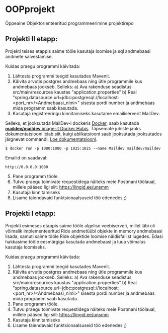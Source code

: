 # OOPprojekt
Õppeaine Objektorienteeritud programmeerimine projektirepo


## Projekti II etapp:

Projekti teises etappis saime tööle kasutaja loomise ja sql andmebaasi andmete salvestamise.


Kuidas praegu programmi käivitada:

1. Lähtesta programmi teegid kasutades Mavenit.
2. Käivita arvutis postgres andmebaas ning ütle programmile kus andmebaas jookseb. Selleks:
   a) Ava rakenduse seadistus src/main/resources kaustas "application.properties"
   b) Real "spring.datasource.url=jdbc:postgresql://localhost:<port_nr>/<Andmebaasi_nimi>" sisesta pordi number ja andmebaas mida programm saab kasutada.
3. Kasutaja registreeringu kinnitamiseks kasutame emailiserverit MailDev. 

Selleks, et jooksutada MailDev-i dockeris [Docker](https://www.docker.com/), saab kasutada
[**maildev/maildev** image-it Docker Hubis](https://hub.docker.com/r/maildev/maildev).
Täpsemate juhiste jaoks dokumentatsiooni leiab siit, kuigi ablikatsiooni saab jooksutada jooksutades järgnevat commandi,
[Loe dokumentatsiooni](https://github.com/maildev/maildev/blob/master/docs/docker.md).

    $ docker run -p 1080:1080 -p 1025:1025 --name Maildev maildev/maildev
    
  Emailid on saadaval:
  
    http://0.0.0.0:1080


5. Pane programm tööle.
6. Tutvu praegu toimivate requestidega näiteks meie Postmani töölaual, millele pääsed ligi siit: https://lingid.ee/unsmm
7. Kasutaja kinnitamiseks 
8. Lisame täiendavaid funktsionaalsuseid töö edenedes ;)

## Projekti I etapp:

Projekti esimeses etappis saime tööle algelise veebiserveri, millel läbi oli võimalik implementeeritud Ride andmetüübi objekte in memory andmebaasi
lisada, samuti saime tööle Ride objektide loomise näidisfailist lugedes. Edasi hakkasime tööle eesmärgiga kasutada andmebaasi ja luua võimalus kasutaja
loomiseks.


Kuidas praegu programmi käivitada:

1. Lähtesta programmi teegid kasutades Mavenit.
2. Käivita arvutis postgres andmebaas ning ütle programmile kus andmebaas jookseb. Selleks:
   a) Ava rakenduse seadistus src/main/resources kaustas "application.properties"
   b) Real "spring.datasource.url=jdbc:postgresql://localhost:<port_nr>/<Andmebaasi_nimi>" sisesta pordi number ja andmebaas mida programm saab kasutada.
4. Pane programm tööle.
5. Tutvu praegu toimivate requestidega näiteks meie Postmani töölaual, millele pääsed ligi siit: https://lingid.ee/unsmm
6. Kasutaja kinnitamiseks 
7. Lisame täiendavaid funktsionaalsuseid töö edenedes ;)
